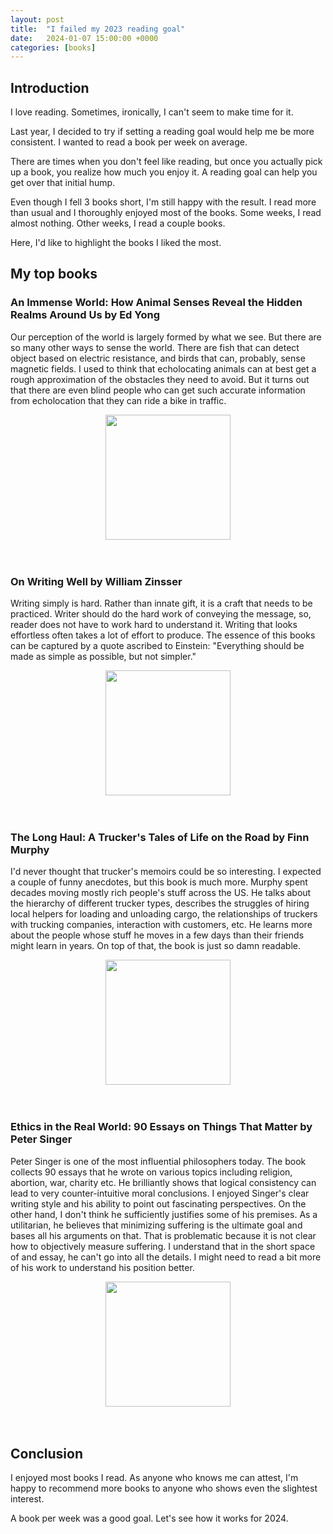```yaml
---
layout: post
title:  "I failed my 2023 reading goal"
date:   2024-01-07 15:00:00 +0000
categories: [books]
---
```


## Introduction

I love reading. Sometimes, ironically, I can't seem to make time for it.

Last year, I decided to try if setting a reading goal would help me be more consistent. I wanted to read a book per week on average.

There are times when you don't feel like reading, but once you actually pick up a book, you realize how much you enjoy it.
A reading goal can help you get over that initial hump.

Even though I fell 3 books short, I'm still happy with the result. I read more than usual and I thoroughly enjoyed most of the books.
Some weeks, I read almost nothing. Other weeks, I read a couple books.

Here, I'd like to highlight the books I liked the most.

## My top books

### An Immense World: How Animal Senses Reveal the Hidden Realms Around Us by Ed Yong
Our perception of the world is largely formed by what we see. But there are so many other ways to sense the world.
There are fish that can detect object based on electric resistance, and birds that can, probably, sense magnetic fields.
I used to think that echolocating animals can at best get a rough approximation of the obstacles they need to avoid.
But it turns out that there are even blind people who can get such accurate information from echolocation that they can ride a bike in traffic. 

<div style="text-align: center;"><img src="https://m.media-amazon.com/images/I/81rOrYhlMCL._SL1500_.jpg" width="200" height="auto" /></div>
<br/><br/>

### On Writing Well by William Zinsser
Writing simply is hard. Rather than innate gift, it is a craft that needs to be practiced. Writer should do the hard work of conveying the message, so,
reader does not have to work hard to understand it. Writing that looks effortless often takes a lot of effort to produce.
The essence of this books can be captured by a quote ascribed to Einstein: "Everything should be made as simple as possible, but not simpler."

<div style="text-align: center;"><img src="https://m.media-amazon.com/images/W/MEDIAX_849526-T3/images/I/71bIiz4wX0L._SL1500_.jpg" width="200" height="auto" /></div>
<br/><br/>

### The Long Haul: A Trucker's Tales of Life on the Road by Finn Murphy
I'd never thought that trucker's memoirs could be so interesting. I expected a couple of funny anecdotes, but this book is much more.
Murphy spent decades moving mostly rich people's stuff across the US. He talks about the hierarchy of different trucker types,
describes the struggles of hiring local helpers for loading and unloading cargo, the relationships of truckers with trucking companies,
interaction with customers, etc. He learns more about the people whose stuff he moves in a few days than their friends might learn
in years. On top of that, the book is just so damn readable.

<div style="text-align: center;"><img src="https://m.media-amazon.com/images/W/MEDIAX_849526-T3/images/I/91NUY0sTJPL._SL1500_.jpg" width="200" height="auto" /></div>
<br/><br/>

### Ethics in the Real World: 90 Essays on Things That Matter by Peter Singer
Peter Singer is one of the most influential philosophers today.
The book collects 90 essays that he wrote on various topics including religion, abortion, war, charity etc.
He brilliantly shows that logical consistency can lead to very counter-intuitive moral conclusions.
I enjoyed Singer's clear writing style and his ability to point out fascinating perspectives.
On the other hand, I don't think he sufficiently justifies some of his premises. As a utilitarian, he believes that
minimizing suffering is the ultimate goal and bases all his arguments on that. That is problematic because it is not clear
how to objectively measure suffering. I understand that in the short space of and essay, he can't go into all the details.
I might need to read a bit more of his work to understand his position better.

<div style="text-align: center;"><img src="https://m.media-amazon.com/images/W/MEDIAX_849526-T3/images/I/71lKA0r+7tL._SL1500_.jpg" width="200" height="auto" /></div>
<br/><br/>

## Conclusion
I enjoyed most books I read. As anyone who knows me can attest, I'm happy to recommend more books to anyone who shows even the slightest interest.

A book per week was a good goal. Let's see how it works for 2024.
